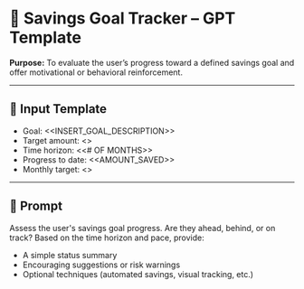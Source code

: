 # 🏦 Savings Goal Tracker – GPT Template

**Purpose:** To evaluate the user’s progress toward a defined savings goal and offer motivational or behavioral reinforcement.

---

## 🎯 Input Template

- Goal: <<INSERT_GOAL_DESCRIPTION>>
- Target amount: <<AMOUNT>>
- Time horizon: <<# OF MONTHS>>
- Progress to date: <<AMOUNT_SAVED>>
- Monthly target: <<AMOUNT>>

---

## 🧠 Prompt

Assess the user's savings goal progress. Are they ahead, behind, or on track? Based on the time horizon and pace, provide:
- A simple status summary
- Encouraging suggestions or risk warnings
- Optional techniques (automated savings, visual tracking, etc.)
